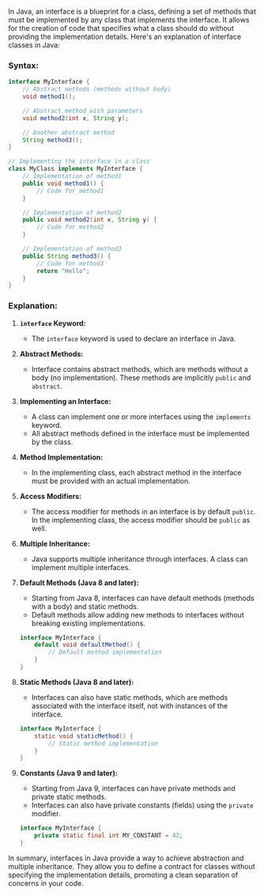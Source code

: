 In Java, an interface is a blueprint for a class, defining a set of methods that must be implemented by any class that implements the interface. It allows for the creation of code that specifies what a class should do without providing the implementation details. Here's an explanation of interface classes in Java:

### Syntax:

```java
interface MyInterface {
    // Abstract methods (methods without body)
    void method1();

    // Abstract method with parameters
    void method2(int x, String y);

    // Another abstract method
    String method3();
}

// Implementing the interface in a class
class MyClass implements MyInterface {
    // Implementation of method1
    public void method1() {
        // Code for method1
    }

    // Implementation of method2
    public void method2(int x, String y) {
        // Code for method2
    }

    // Implementation of method3
    public String method3() {
        // Code for method3
        return "Hello";
    }
}
```

### Explanation:

1. **`interface` Keyword:**
   - The `interface` keyword is used to declare an interface in Java.

2. **Abstract Methods:**
   - Interface contains abstract methods, which are methods without a body (no implementation). These methods are implicitly `public` and `abstract`.

3. **Implementing an Interface:**
   - A class can implement one or more interfaces using the `implements` keyword.
   - All abstract methods defined in the interface must be implemented by the class.

4. **Method Implementation:**
   - In the implementing class, each abstract method in the interface must be provided with an actual implementation.

5. **Access Modifiers:**
   - The access modifier for methods in an interface is by default `public`. In the implementing class, the access modifier should be `public` as well.

6. **Multiple Inheritance:**
   - Java supports multiple inheritance through interfaces. A class can implement multiple interfaces.

7. **Default Methods (Java 8 and later):**
   - Starting from Java 8, interfaces can have default methods (methods with a body) and static methods.
   - Default methods allow adding new methods to interfaces without breaking existing implementations.

   ```java
   interface MyInterface {
       default void defaultMethod() {
           // Default method implementation
       }
   }
   ```

8. **Static Methods (Java 8 and later):**
   - Interfaces can also have static methods, which are methods associated with the interface itself, not with instances of the interface.

   ```java
   interface MyInterface {
       static void staticMethod() {
           // Static method implementation
       }
   }
   ```

9. **Constants (Java 9 and later):**
   - Starting from Java 9, interfaces can have private methods and private static methods.
   - Interfaces can also have private constants (fields) using the `private` modifier.

   ```java
   interface MyInterface {
       private static final int MY_CONSTANT = 42;
   }
   ```

In summary, interfaces in Java provide a way to achieve abstraction and multiple inheritance. They allow you to define a contract for classes without specifying the implementation details, promoting a clean separation of concerns in your code.